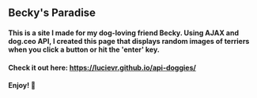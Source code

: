 ## Becky's Paradise

#### This is a site I made for my dog-loving friend Becky. Using AJAX and dog.ceo API, I created this page that displays random images of terriers when you click a button or hit the 'enter' key.

#### Check it out here: https://lucievr.github.io/api-doggies/ 
#### Enjoy! :dog:
